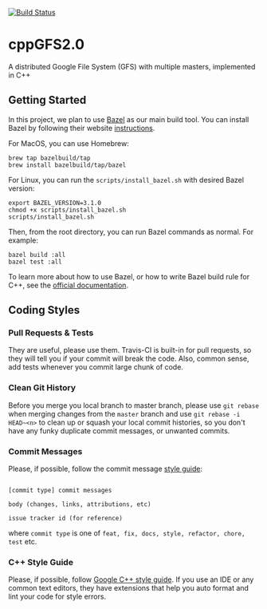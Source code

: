 [![Build Status](https://travis-ci.com/Michael-Tu/cppGFS2.0.svg?branch=master)](https://travis-ci.com/Michael-Tu/cppGFS2.0)

# cppGFS2.0
A distributed Google File System (GFS) with multiple masters, implemented in C++

## Getting Started

In this project, we plan to use [Bazel](http://bazel.build) as our main build tool. You can install Bazel by following their website [instructions](https://docs.bazel.build/versions/master/install.html).

For MacOS, you can use Homebrew:

```
brew tap bazelbuild/tap
brew install bazelbuild/tap/bazel
```

For Linux, you can run the `scripts/install_bazel.sh` with desired Bazel version:

```
export BAZEL_VERSION=3.1.0
chmod +x scripts/install_bazel.sh
scripts/install_bazel.sh
```

Then, from the root directory, you can run Bazel commands as normal. For example:

```
bazel build :all
bazel test :all
```

To learn more about how to use Bazel, or how to write Bazel build rule for C++, see the [official documentation](https://docs.bazel.build/versions/master/bazel-overview.html).

## Coding Styles

### Pull Requests & Tests

They are useful, please use them. Travis-CI is built-in for pull requests, so they will tell you if your commit will break the code. Also, common sense, add tests whenever you commit large chunk of code.

### Clean Git History

Before you merge you local branch to master branch, please use `git rebase` when merging changes from the `master` branch and use `git rebase -i HEAD~<n>` to clean up or squash your local commit histories, so you don't have any funky duplicate commit messages, or unwanted commits.

### Commit Messages

Please, if possible, follow the commit message [style guide](https://dev.to/pavlosisaris/git-commits-an-effective-style-guide-2kkn):

```

[commit type] commit messages

body (changes, links, attributions, etc)

issue tracker id (for reference)

```

where `commit type` is one of `feat, fix, docs, style, refactor, chore, test` etc.


### C++ Style Guide

Please, if possible, follow [Google C++ style guide](https://google.github.io/styleguide/cppguide.html). If you use an IDE or any common text editors, they have extensions that help you auto format and lint your code for style errors.


